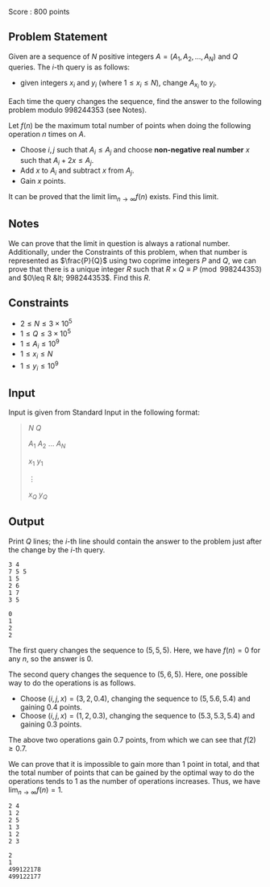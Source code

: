 Score : $800$ points

## Problem Statement

Given are a sequence of $N$ positive integers $A = (A_1, A_2, \ldots, A_N)$ and $Q$ queries. The $i$-th query is as follows:

- given integers $x_i$ and $y_i$ (where $1\leq x_i\leq N$), change $A_{x_i}$ to $y_i$.

Each time the query changes the sequence, find the answer to the following problem modulo $998244353$ (see Notes).

Let $f(n)$ be the maximum total number of points when doing the following operation $n$ times on $A$.

- Choose $i, j$ such that $A_i\leq A_j$ and choose **non-negative real number** $x$ such that $A_i + 2x \leq A_j$.
- Add $x$ to $A_i$ and subtract $x$ from $A_j$.
- Gain $x$ points.

It can be proved that the limit $\displaystyle \lim_{n\to\infty} f(n)$ exists. Find this limit.

## Notes

We can prove that the limit in question is always a rational number. Additionally, under the Constraints of this problem, when that number is represented as $\frac{P}{Q}$ using two coprime integers $P$ and $Q$, we can prove that there is a unique integer $R$ such that $R\times Q\equiv P\pmod{998244353}$ and $0\leq R &lt; 998244353$. Find this $R$.

## Constraints

- $2\leq N\leq 3\times 10^5$
- $1\leq Q\leq 3\times 10^5$
- $1\leq A_i \leq 10^9$
- $1\leq x_i\leq N$
- $1\leq y_i\leq 10^9$

## Input

Input is given from Standard Input in the following format:

> $N$ $Q$
> 
> $A_1$ $A_2$ $\ldots$ $A_N$
> 
> $x_1$ $y_1$
> 
> $\vdots$
> 
> $x_Q$ $y_Q$

## Output

Print $Q$ lines; the $i$-th line should contain the answer to the problem just after the change by the $i$-th query.

```input1
3 4
7 5 5
1 5
2 6
1 7
3 5
```

```output1
0
1
2
2
```

The first query changes the sequence to $(5, 5, 5)$. Here, we have $f(n) = 0$ for any $n$, so the answer is $0$.

The second query changes the sequence to $(5, 6, 5)$. Here, one possible way to do the operations is as follows.

- Choose $(i,j,x) = (3,2,0.4)$, changing the sequence to $(5, 5.6, 5.4)$ and gaining $0.4$ points.
- Choose $(i,j,x) = (1,2,0.3)$, changing the sequence to $(5.3, 5.3, 5.4)$ and gaining $0.3$ points.

The above two operations gain $0.7$ points, from which we can see that $f(2) \geq 0.7$.

We can prove that it is impossible to gain more than $1$ point in total, and that the total number of points that can be gained by the optimal way to do the operations tends to $1$ as the number of operations increases. Thus, we have $\displaystyle \lim_{n\to\infty} f(n) = 1$.

```input2
2 4
1 2
2 5
1 3
1 2
2 3
```

```output2
2
1
499122178
499122177
```
